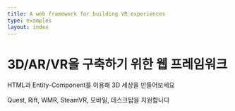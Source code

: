 ```yaml
---
title: A web framework for building VR experiences
type: examples
layout: index
---
```


<h1 class="slogan">
  3D/AR/VR을 구축하기 위한 웹 프레임워크
</h1>

<div class="intro">
  <p>HTML과 Entity-Component를 이용해 3D 세상을 만들어보세요</p>
  <p>Quest, Rift, WMR, SteamVR, 모바일, 데스크탑을 지원합니다</p>
</div>
